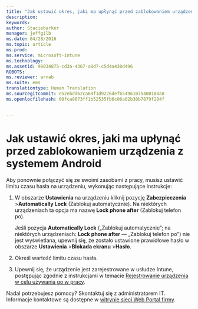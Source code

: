 ```yaml
---
title: "Jak ustawić okres, jaki ma upłynąć przed zablokowaniem urządzenia z systemem Android | Microsoft Intune"
description: 
keywords: 
author: Staciebarker
manager: jeffgilb
ms.date: 04/28/2016
ms.topic: article
ms.prod: 
ms.service: microsoft-intune
ms.technology: 
ms.assetid: 98034875-cd3a-4367-a8d7-c5d4a438d496
ROBOTS: 
ms.reviewer: arnab
ms.suite: ems
translationtype: Human Translation
ms.sourcegitcommit: e52ebdd62ca68f1d9226def654961075400184a8
ms.openlocfilehash: 00fca8673ff1b52535fb6c06a02b38b7879f204f


---
```


# Jak ustawić okres, jaki ma upłynąć przed zablokowaniem urządzenia z systemem Android
Aby ponownie połączyć się ze swoimi zasobami z pracy, musisz ustawić limitu czasu hasła na urządzeniu, wykonując następujące instrukcje:

1.  W obszarze **Ustawienia** na urządzeniu kliknij pozycję **Zabezpieczenia** &gt;**Automatically Lock** (Zablokuj automatycznie). Na niektórych urządzeniach ta opcja ma nazwę **Lock phone after** (Zablokuj telefon po).

    Jeśli pozycja **Automatically Lock** („Zablokuj automatycznie”; na niektórych urządzeniach: **Lock phone after** — „Zablokuj telefon po”) nie jest wyświetlana, upewnij się, że zostało ustawione prawidłowe hasło w obszarze **Ustawienia** &gt;**Blokada ekranu** &gt;**Hasło**.

2.  Określ wartość limitu czasu hasła.

3.  Upewnij się, że urządzenie jest zarejestrowane w usłudze Intune, postępując zgodnie z instrukcjami w temacie [Rejestrowanie urządzenia w celu używania go w pracy](http://go.microsoft.com/fwlink/?LinkId=519071).

Nadal potrzebujesz pomocy? Skontaktuj się z administratorem IT. Informacje kontaktowe są dostępne w [witrynie sieci Web Portal firmy](http://portal.manage.microsoft.com).


<!--HONumber=Jun16_HO4-->


